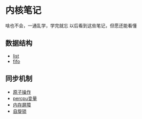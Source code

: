 # 内核笔记

啥也不会，一通乱学，学完就忘
以后看到这些笔记，但愿还能看懂

## 数据结构

- [list](./data-structure/list)
- [fifo](./data-structure/kfifo)


## 同步机制

- [原子操作](./synchronization/1-原子操作.md)
- [percpu变量](./synchronization/2-percpu变量.md)
- [内存屏障](./synchronization/3-内存屏障.md)
- [自旋锁](./synchronization/4-自旋锁.md)

